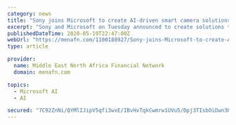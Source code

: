 ```yaml
---
category: news
title: "Sony joins Microsoft to create AI-driven smart camera solutions"
excerpt: "Sony and Microsoft on Tuesday announced to create solutions that will make AI-powered smart cameras and video analytics easier to access and deploy for their mutual customers.The companies will embed Microsoft Azure AI capabilities on Sony's intelligent vision sensor IMX500,"
publishedDateTime: 2020-05-19T22:47:00Z
webUrl: "https://menafn.com/1100188927/Sony-joins-Microsoft-to-create-AI-driven-smart-camera-solutions"
type: article

provider:
  name: Middle East North Africa Financial Network
  domain: menafn.com

topics:
  - Microsoft AI
  - AI

secured: "7C92ZnNi/QYMlIJipV5qfi3wxE/IBvHvTqkCwmrw1UVu5/Dpj3TIsbOiDwn3HbaOweDaO7tTbhViytwtiOBg9/cfig7nfYCiLvQveJAPLoWbJII/xR97emAqqM0GR2zGw09ffmGEAFeuBwkRKufrYJ8Ll737xxEa07R08J8Fnn8c9s+EPZI8i5bCQY+wVbRGjWlt/1/qYxE8eNjDOMm7tAgDLcEQ8KYChOzfk/N5aY/fKWOecYnGA2Pj+3rM8hShEzsT3WrXbR8fPBjvo3CgEmEQMdYZVu4s/tDYolknn+fQFZnEOtboojN/yA+B2huO;0OYlVEN6oS/hH224TCdVHQ=="
---
```


